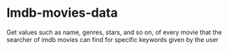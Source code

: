 # Imdb-movies-data
Get values such as name, genres, stars, and so on, of every movie that the searcher of imdb movies can find for specific keywords given by the user
